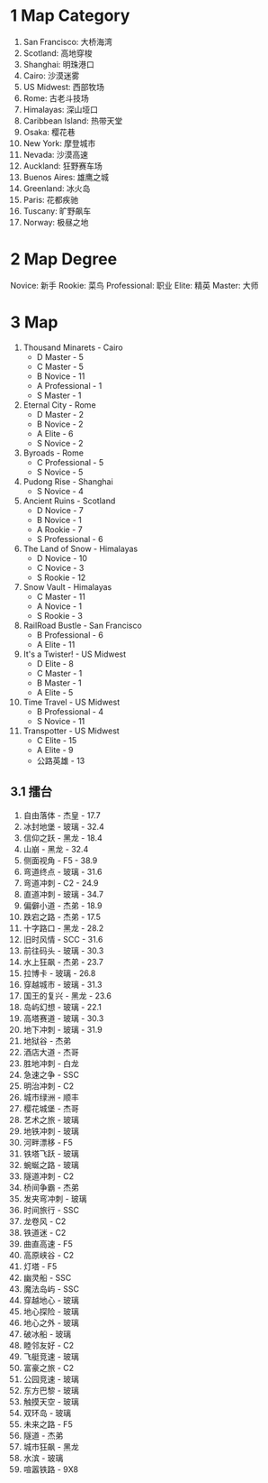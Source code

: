 
# 1 Map Category

1. San Francisco: 大桥海湾
1. Scotland: 高地穿梭
1. Shanghai: 明珠港口
1. Cairo: 沙漠迷雾
1. US Midwest: 西部牧场
1. Rome: 古老斗技场
1. Himalayas: 深山垭口
1. Caribbean Island: 热带天堂
1. Osaka: 樱花巷
1. New York: 摩登城市
1. Nevada: 沙漠高速
1. Auckland: 狂野赛车场
1. Buenos Aires: 雄鹰之城
1. Greenland: 冰火岛
1. Paris: 花都疾驰
1. Tuscany: 旷野飙车
1. Norway: 极昼之地

# 2 Map Degree

Novice: 新手
Rookie: 菜鸟
Professional: 职业
Elite: 精英
Master: 大师

# 3 Map

1. Thousand Minarets - Cairo
    * D Master - 5
    * C Master - 5
    * B Novice - 11
    * A Professional - 1
    * S Master - 1
1. Eternal City - Rome
    * D Master - 2
    * B Novice - 2
    * A Elite - 6
    * S Novice - 2
1. Byroads - Rome
    * C Professional - 5
    * S Novice - 5
1. Pudong Rise - Shanghai
    * S Novice - 4
1. Ancient Ruins - Scotland
    * D Novice - 7
    * B Novice - 1
    * A Rookie - 7
    * S Professional - 6
1. The Land of Snow - Himalayas
    * D Novice - 10
    * C Novice - 3
    * S Rookie - 12
1. Snow Vault - Himalayas
    * C Master - 11
    * A Novice - 1
    * S Rookie - 3
1. RailRoad Bustle - San Francisco
    * B Professional - 6
    * A Elite - 11
1. It's a Twister! - US Midwest
    * D Elite - 8
    * C Master - 1
    * B Master - 1
    * A Elite - 5
1. Time Travel - US Midwest
    * B Professional - 4
    * S Novice - 11
1. Transpotter - US Midwest
    * C Elite - 15
    * A Elite - 9
    * 公路英雄 - 13

## 3.1 擂台

1. 自由落体 - 杰皇 - 17.7
1. 冰封地堡 - 玻璃 - 32.4
1. 信仰之跃 - 黑龙 - 18.4
1. 山崩 - 黑龙 - 32.4
1. 侧面视角 - F5 - 38.9
1. 弯道终点 - 玻璃 - 31.6
1. 弯道冲刺 - C2 - 24.9
1. 直道冲刺 - 玻璃 - 34.7
1. 偏僻小道 - 杰弟 - 18.9
1. 跌宕之路 - 杰弟 - 17.5
1. 十字路口 - 黑龙 - 28.2
1. 旧时风情 - SCC - 31.6
1. 前往码头 - 玻璃 - 30.3
1. 水上狂飙 - 杰弟 - 23.7
1. 拉博卡 - 玻璃 - 26.8
1. 穿越城市 - 玻璃 - 31.3
1. 国王的复兴 - 黑龙 - 23.6
1. 岛屿幻想 - 玻璃 - 22.1
1. 高塔赛道 - 玻璃 - 30.3
1. 地下冲刺 - 玻璃 - 31.9
1. 地狱谷 - 杰弟
1. 酒店大道 - 杰哥
1. 胜地冲刺 - 白龙
1. 急速之争 - SSC
1. 明治冲刺 - C2
1. 城市绿洲 - 顺丰
1. 樱花城堡 - 杰哥
1. 艺术之旅 - 玻璃
1. 地铁冲刺 - 玻璃
1. 河畔漂移 - F5
1. 铁塔飞跃 - 玻璃
1. 蜿蜒之路 - 玻璃
1. 隧道冲刺 - C2
1. 桥间争霸 - 杰弟
1. 发夹弯冲刺 - 玻璃
1. 时间旅行 - SSC
1. 龙卷风 - C2
1. 铁道迷 - C2
1. 曲直高速 - F5
1. 高原峡谷 - C2
1. 灯塔 - F5
1. 幽灵船 - SSC
1. 魔法岛屿 - SSC
1. 穿越地心 - 玻璃
1. 地心探险 - 玻璃
1. 地心之外 - 玻璃
1. 破冰船 - 玻璃
1. 睦邻友好 - C2
1. 飞艇竞速 - 玻璃
1. 富豪之旅 - C2
1. 公园竞速 - 玻璃
1. 东方巴黎 - 玻璃
1. 触摸天空 - 玻璃
1. 双环岛 - 玻璃
1. 未来之路 - F5
1. 隧道 - 杰弟
1. 城市狂飙 - 黑龙
1. 水滨 - 玻璃
1. 喧嚣铁路 - 9X8
